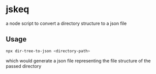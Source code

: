 # jskeq

a node script to convert a directory structure to a json file

## Usage

```bash
npx dir-tree-to-json <directory-path>
```

which would generate a json file representing the file structure of the passed directory
